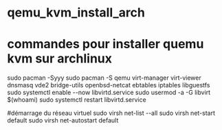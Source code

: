 # qemu_kvm_install_arch
# commandes pour installer quemu kvm sur archlinux
sudo pacman -Syyy
sudo pacman -S qemu virt-manager virt-viewer dnsmasq vde2 bridge-utils openbsd-netcat ebtables iptables libguestfs
sudo systemctl enable --now libvirtd.service
sudo usermod -a -G libvirt $(whoami)
sudo systemctl restart libvirtd.service

#démarrage du réseau virtuel
sudo virsh net-list --all
sudo virsh net-start default
sudo virsh net-autostart default
